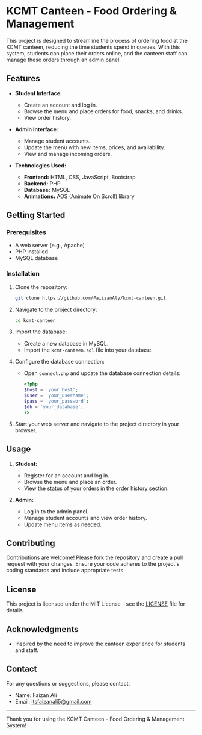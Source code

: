 # KCMT Canteen - Food Ordering & Management

This project is designed to streamline the process of ordering food at the KCMT canteen, reducing the time students spend in queues. With this system, students can place their orders online, and the canteen staff can manage these orders through an admin panel.

## Features

- **Student Interface:**
  - Create an account and log in.
  - Browse the menu and place orders for food, snacks, and drinks.
  - View order history.

- **Admin Interface:**
  - Manage student accounts.
  - Update the menu with new items, prices, and availability.
  - View and manage incoming orders.

- **Technologies Used:**
  - **Frontend:** HTML, CSS, JavaScript, Bootstrap
  - **Backend:** PHP
  - **Database:** MySQL
  - **Animations:** AOS (Animate On Scroll) library

## Getting Started

### Prerequisites

- A web server (e.g., Apache)
- PHP installed
- MySQL database

### Installation

1. Clone the repository:
    ```bash
    git clone https://github.com/FaiizanAly/kcmt-canteen.git
    ```

2. Navigate to the project directory:
    ```bash
    cd kcmt-canteen
    ```

3. Import the database:
    - Create a new database in MySQL.
    - Import the `kcmt-canteen.sql` file into your database.

4. Configure the database connection:
    - Open `connect.php` and update the database connection details:
      ```php
      <?php
      $host = 'your_host';
      $user = 'your_username';
      $pass = 'your_password';
      $db = 'your_database';
      ?>
      ```

5. Start your web server and navigate to the project directory in your browser.

## Usage

1. **Student:**
   - Register for an account and log in.
   - Browse the menu and place an order.
   - View the status of your orders in the order history section.

2. **Admin:**
   - Log in to the admin panel.
   - Manage student accounts and view order history.
   - Update menu items as needed.

## Contributing

Contributions are welcome! Please fork the repository and create a pull request with your changes. Ensure your code adheres to the project's coding standards and include appropriate tests.

## License

This project is licensed under the MIT License - see the [LICENSE](LICENSE) file for details.

## Acknowledgments

- Inspired by the need to improve the canteen experience for students and staff.

## Contact

For any questions or suggestions, please contact:

- Name: Faizan Ali
- Email: itsfaizanali5@gmail.com

---

Thank you for using the KCMT Canteen - Food Ordering & Management System!
